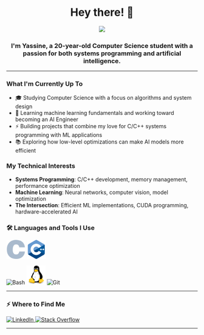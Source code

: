<h1 align="center">Hey there! 👋 </h1>

<p align="center">
  <img src="https://tenor.com/fr/view/mr-robot-gif-5733980v.gif" width="300"/>
</p>


<h3 align="center">I'm Yassine, a 20-year-old Computer Science student with a passion for both systems programming and artificial intelligence.
</h3>

---


### What I'm Currently Up To
- 🎓 Studying Computer Science with a focus on algorithms and system design
- 🤖 Learning machine learning fundamentals and working toward becoming an AI Engineer
- ⚡ Building projects that combine my love for C/C++ systems programming with ML applications
- 📚 Exploring how low-level optimizations can make AI models more efficient

### My Technical Interests
- **Systems Programming**: C/C++ development, memory management, performance optimization
- **Machine Learning**: Neural networks, computer vision, model optimization
- **The Intersection**: Efficient ML implementations, CUDA programming, hardware-accelerated AI




### 🛠️ Languages and Tools I Use
<p align="left">
  <img src="https://raw.githubusercontent.com/devicons/devicon/master/icons/c/c-original.svg" alt="C" width="50" height="50"/>
  <img src="https://raw.githubusercontent.com/devicons/devicon/master/icons/cplusplus/cplusplus-original.svg" alt="C++" width="50" height="50"/>
  <!-- <img src="https://www.vectorlogo.zone/logos/git-scm/git-scm-icon.svg" alt="Git" width="50" height="50"/>
  <img src="https://www.vectorlogo.zone/logos/gnu_bash/gnu_bash-icon.svg" alt="Bash" width="50" height="50"/>
  <img src="https://raw.githubusercontent.com/devicons/devicon/master/icons/linux/linux-original.svg" alt="Linux" width="50" height="50"/> -->
</p>


<p align="left">
	<img src="https://www.vectorlogo.zone/logos/gnu_bash/gnu_bash-icon.svg" alt="Bash" width="50" height="50"/>
	<img src="https://raw.githubusercontent.com/devicons/devicon/master/icons/linux/linux-original.svg" alt="Linux" width="50" height="50"/>
	<img src="https://www.vectorlogo.zone/logos/git-scm/git-scm-icon.svg" alt="Git" width="50" height="50"/>
</p>

---

### ⚡️ Where to Find Me
<p align="left">
  <a href="https://www.linkedin.com/in/yassine-slami-5511a2279" target="_blank">
    <img src="https://img.shields.io/badge/LinkedIn-%230077B5?style=for-the-badge&logo=linkedin&logoColor=white" alt="LinkedIn"/>
  </a>
  <a href="https://stackoverflow.com/users/27331576" target="_blank">
    <img src="https://img.shields.io/badge/StackOverflow-%23f48024?style=for-the-badge&logo=stackoverflow&logoColor=white" alt="Stack Overflow"/>
  </a>
</p>

---
